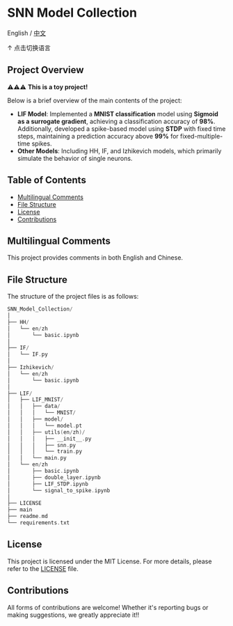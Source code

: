 # SNN Model Collection

English  /  [中文](readme_zh.md)

↑ 点击切换语言

## Project Overview

⚠️⚠️⚠️ **This is a toy project!**

Below is a brief overview of the main contents of the project:

- **LIF Model**: Implemented a **MNIST classification** model using **Sigmoid as a surrogate gradient**, achieving a classification accuracy of **98%**. Additionally, developed a spike-based model using **STDP** with fixed time steps, maintaining a prediction accuracy above **99%** for fixed-multiple-time spikes.  
- **Other Models**: Including HH, IF, and Izhikevich models, which primarily simulate the behavior of single neurons.


## Table of Contents

- [Multilingual Comments](#multilingual-comments)
- [File Structure](#file-structure)
- [License](#license)
- [Contributions](#contributions)

## Multilingual Comments

This project provides comments in both English and Chinese.

## File Structure

The structure of the project files is as follows:

```c++
SNN_Model_Collection/
│
├── HH/ 
│   └── en/zh
│       └── basic.ipynb
│
├── IF/ 
│   └── IF.py
│
├── Izhikevich/ 
│   └── en/zh
│       └── basic.ipynb
│
├── LIF/ 
│   ├── LIF_MNIST/
│   │   ├── data/
│   │   │   └── MNIST/
│   │   ├── model/
│   │   │   └── model.pt
│   │   ├── utils(en/zh)/
│   │   │   ├── __init__.py
│   │   │   ├── snn.py
│   │   │   └── train.py
│   │   └── main.py
│   └── en/zh
│       ├── basic.ipynb
│       ├── double_layer.ipynb
│       ├── LIF_STDP.ipynb
│       └── signal_to_spike.ipynb
│
├── LICENSE
├── main
├── readme.md
└── requirements.txt 
```

## License

This project is licensed under the MIT License. For more details, please refer to the [LICENSE](LICENSE) file.

## Contributions

All forms of contributions are welcome! Whether it's reporting bugs or making suggestions, we greatly appreciate it!!

